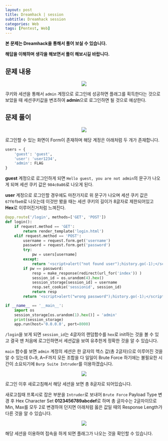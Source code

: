 ```yaml
---
layout: post
title: Dreamhack | session
subtitle: Dreamhack session
categories: Web
tags: [Pentest, Web]
---
```

 
**본 문제는 Dreamhack을 통해서 풀어 보실 수 있습니다.**

**해답을 이해하며 생각을 해보면서 풀이 해보시길 바랍니다.**

## 문제 내용

<p align="center">
<img src ="https://user-images.githubusercontent.com/78135526/236111751-1fe98067-026c-4b83-968d-e9cee8a54e52.png"> 
</p>

쿠키와 세션을 통해서 `admin` 계정으로 로그인에 성공하면 플래그를 획득한다는 것으로 보았을 때 세션쿠키값을 변조하여 **admin**으로 로그인하면 될 것으로 예상한다.

## 문제 풀이

<p align="center">
<img src ="https://user-images.githubusercontent.com/78135526/236111894-7f118bb0-4739-449c-8353-ab656601fce8.png"> 
</p>

로그인할 수 있는 화면이 Form이 존재하며 해당 계정은 아래처럼 두 개가 존재합니다.

```python
users = {
    'guest': 'guest',
    'user': 'user1234',
    'admin': FLAG
}
```

**guest** 계정으로 로그인하게 되면 `Hello guest, you are not admin`의 문구가 나오게 되며 세션 쿠키 값은 `984c0a86`로 나오게 된다.

**user** 계정으로 로그인할 경우에도 마찬가지로 위 문구가 나오며 세션 쿠키 값은 `67f6fbe0`로 나오는데 이것만 봤을 때는 세션 쿠키의 길이가 8글자로 제한되어있고 **Hex**로 이루어진거처럼 느껴진다.

```python
@app.route('/login', methods=['GET', 'POST'])
def login():
    if request.method == 'GET':
        return render_template('login.html')
    elif request.method == 'POST':
        username = request.form.get('username')
        password = request.form.get('password')
        try:
            pw = users[username]
        except:
            return '<script>alert("not found user");history.go(-1);</script>'
        if pw == password:
            resp = make_response(redirect(url_for('index')) )
            session_id = os.urandom(4).hex()
            session_storage[session_id] = username
            resp.set_cookie('sessionid', session_id)
            return resp 
        return '<script>alert("wrong password");history.go(-1);</script>'

if __name__ == '__main__':
    import os
    session_storage[os.urandom(1).hex()] = 'admin'
    print(session_storage)
    app.run(host='0.0.0.0', port=8000)
```

`/login`을 보게 되면 `session_id`는 4글자의 랜덤함수를 `hex`로 init하는 것을 볼 수 있고 결국 맨 처음에 로그인하면서 세션값을 보여 유추한게 정확한 것을 알 수 있습니다.

`main` 함수를 보면 `admin` 계정의 세션은 한 글자의 헥스 값(총 2글자)으로 이루어진 것을 알 수 있는데 0~9, A~F까지 모든 조합을 다 일일이 Brute Force 하기에는 불필요한 시간이 소요되기에 `Burp Suite Intruder`를 이용하겠습니다.

<p align="center">
<img src ="https://user-images.githubusercontent.com/78135526/236113128-d6bdd145-93ad-458d-830f-6b4bdd7ad80e.png"> 
</p>

로그인 이후 새로고침해서 해당 세션을 보면 총 8글자로 되어있습니다.

새로고침때 프록시로 잡은 부분을 `Intruder`로 보내어 `Brute Force` Payload Type 변경 후 Hex Character Set **0123456789abcdef**로 하며 총 글자수는 2글자이므로 Min, Max를 모두 2로 변경하여 던지면 아래처럼 옳은 값일 때의 Response Length가 다른 것을 알 수 있습니다.

<p align="center">
<img src ="https://user-images.githubusercontent.com/78135526/236113776-e2274bbd-7e8e-4233-9ff4-daff64b3ad34.png"> 
</p>

해당 세션을 이용하여 접속을 하게 되면 플래그가 나오는 것을 확인할 수 있습니다.